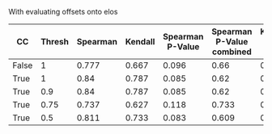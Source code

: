 With evaluating offsets onto elos


| CC    | Thresh | Spearman | Kendall | Spearman P-Value | Spearman P-Value combined | Kendall P-Value | Kendall P-Value combined |
| ----- | ------ | -------- | ------- | ---------------- | ------------------------- | --------------- | ------------------------ |
| False | 1      | 0.777    | 0.667   | 0.096            | 0.66                      | 0.138           | 0.804                    |
| True  | 1      | 0.84     | 0.787   | 0.085            | 0.62                      | 0.111           | 0.724                    |
| True  | 0.9    | 0.84     | 0.787   | 0.085            | 0.62                      | 0.111           | 0.724                    |
| True  | 0.75   | 0.737    | 0.627   | 0.118            | 0.733                     | 0.158           | 0.843                    |
| True  | 0.5    | 0.811    | 0.733   | 0.083            | 0.609                     | 0.108           | 0.73                     |
